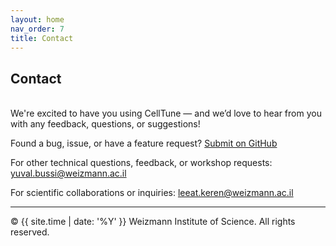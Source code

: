 ```yaml
---
layout: home
nav_order: 7
title: Contact
---
```


## Contact
&nbsp;  
We're excited to have you using CellTune — and we’d love to hear from you with any feedback, questions, or suggestions!

Found a bug, issue, or have a feature request? [Submit on GitHub](https://github.com/KerenLab/CellTune-App/issues)

For other technical questions, feedback, or workshop requests:  [yuval.bussi@weizmann.ac.il](mailto:yuval.bussi@weizmann.ac.il)  
  
For scientific collaborations or inquiries:  [leeat.keren@weizmann.ac.il](mailto:leeat.keren@weizmann.ac.il)  

---


© {{ site.time | date: '%Y' }} Weizmann Institute of Science. All rights reserved.
